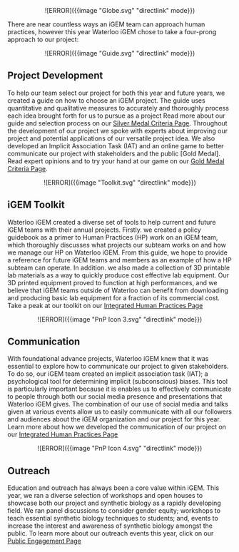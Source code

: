 <center>![ERROR]({{image "Globe.svg" "directlink" mode}}) </center>

There are near countless ways an iGEM team can approach human practices, however this year Waterloo iGEM chose to take a four-prong approach to our project:

<center>![ERROR]({{image "Guide.svg" "directlink" mode}}) </center>

## Project Development
To help our team select our project for both this year and future years, we created a guide on how to choose an iGEM project. The guide uses quantitative and qualitative measures to accurately and thoroughly process each idea brought forth for us to pursue as a project Read more about our guide and selection process on our [Silver Medal Criteria Page](http://2017.igem.org/Team:Waterloo/HP-Silver).
	Throughout the development of our project we spoke with  experts about improving our project and potential applications of our versatile project idea. We also developed an Implicit Association Task (IAT) and an online game to better communicate our project with stakeholders and the public [Gold Medal]. Read expert opinions and to try your hand at our game on our [Gold Medal Criteria Page](http://2017.igem.org/Team:Waterloo/HP-Gold).

<center>![ERROR]({{image "Toolkit.svg" "directlink" mode}}) </center>

## iGEM Toolkit
Waterloo iGEM created a diverse set of tools to help current and future iGEM  teams with their annual projects.  Firstly. we created a policy guidebook as a primer to Human Practices (HP) work on an iGEM team, which thoroughly discusses what projects our subteam works on and how we manage our HP on Waterloo iGEM. From this guide, we hope to provide a reference for future iGEM teams and members as an example of how a HP subteam can operate. In addition. we also made a collection of 3D printable lab materials as a way to quickly produce cost effective lab equipment. Our 3D printed equipment proved to function at high performances, and we believe that iGEM teams outside of Waterloo can benefit from downloading and producing basic lab equipment for a fraction of its commercial cost. Take a peak at our toolkit on our [Integrated Human Practices Page](http://2017.igem.org/Team:Waterloo/Integrated_Practices)

<center>![ERROR]({{image "PnP Icon 3.svg" "directlink" mode}}) </center>

## Communication
With foundational advance projects, Waterloo iGEM knew that it was essential to explore how to communicate our project to given stakeholders. To do so, our iGEM team created an implicit association task (IAT); a psychological tool for determining implicit (subconscious) biases. This tool is particularly important because it is enables us to effectively communicate to people through both our social media presence and presentations that Waterloo iGEM gives. The combination of our use of social media and talks given at various events allow us to easily communicate with all our followers and audiences about the iGEM organization and our project for this year. Learn more about how we developed the communication of our project on our [Integrated Human Practices Page](http://2017.igem.org/Team:Waterloo/Integrated_Practices)

<center>![ERROR]({{image "PnP Icon 4.svg" "directlink" mode}}) </center>

## Outreach
Education and outreach has always been a core value within  iGEM. This year, we ran a diverse selection of workshops and open houses to  showcase  both our project and synthetic biology as a rapidly developing field. We ran panel discussions to consider gender equity; workshops to teach essential synthetic biology techniques to students; and, events to  increase the interest and awareness of synthetic biology amongst the public. To learn more about our outreach events this year, click on our  [Public Engagement Page](http://2017.igem.org/Team:Waterloo/Engagement)
